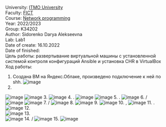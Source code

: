 University: [ITMO University](https://itmo.ru/ru/)\
Faculty: [FICT](https://fict.itmo.ru)\
Course: [Network programming](https://github.com/itmo-ict-faculty/network-programming)\
Year: 2022/2023\
Group: K34202\
Author: Sidorenko Darya Alekseevna\
Lab: Lab1\
Date of create: 16.10.2022\
Date of finished: \
Цель работы: развертывание виртуальной машины с установленной системой контроля конфигураций Ansible и установка CHR в VirtualBox\
Ход работы:
1. Создана ВМ на Яндекс.Облаке, произведено подключение к ней по shh.
![image](https://user-images.githubusercontent.com/80837580/196762988-019cd044-c380-4f6b-91aa-5d935ab69a9f.png)
2. 
![image](https://user-images.githubusercontent.com/80837580/196764018-6943f436-428e-4ac7-b56f-78153f9e124c.png)
![image](https://user-images.githubusercontent.com/80837580/196764245-586a2a79-28d6-472a-8baa-272651bb7342.png)
3. 
![image](https://user-images.githubusercontent.com/80837580/196764693-9d6699df-eddf-48ab-b2b2-771eb9d3cd9f.png)
4. .
![image](https://user-images.githubusercontent.com/80837580/196765910-0de939cb-8fd4-48c1-a999-a0e4da3e7c44.png)
![image](https://user-images.githubusercontent.com/80837580/196766296-086b4a20-20e4-4e7b-8046-60f9583cbabc.png)
5. .
![image](https://user-images.githubusercontent.com/80837580/196767101-5cbd538b-52c6-4db3-80c7-e7c727fd1e19.png)
6. /
![image](https://user-images.githubusercontent.com/80837580/196767347-db00db29-9510-4b8a-bb47-7eefe942c8e1.png)
![image](https://user-images.githubusercontent.com/80837580/196771880-56ce9c18-f754-4e5f-9d43-628c12b4a651.png)
7. /
![image](https://user-images.githubusercontent.com/80837580/196772328-de1f02d3-f697-4e09-b7cc-910924ee314b.png)
8.
![image](https://user-images.githubusercontent.com/80837580/196772555-e0393ec2-9ba8-4dd7-babd-0a43a9d6c04d.png)
9.
![image](https://user-images.githubusercontent.com/80837580/196774331-3bf7f2a9-d9e6-483c-88d0-5f9e2221950f.png)
10. ,
![image](https://user-images.githubusercontent.com/80837580/196776170-43743261-8273-4806-bf97-a81cf1a889ae.png)
11. .
![image](https://user-images.githubusercontent.com/80837580/196777780-ebd477ed-012b-4dad-8d42-342b9af71be3.png)
12. \
![image](https://user-images.githubusercontent.com/80837580/196778066-bbcb01f2-3469-4f4e-a766-711ecb35c57a.png)
13. \
![image](https://user-images.githubusercontent.com/80837580/196778377-0583f914-7b1f-4af4-94aa-8f86bcd241cc.png)
14. /
![image](https://user-images.githubusercontent.com/80837580/196779984-66dc4987-4ba8-4f57-969a-0782db4e0861.png)
15.
![image](https://user-images.githubusercontent.com/80837580/196780892-6ad38feb-af52-4637-8f10-c9cc16d314a8.png)
